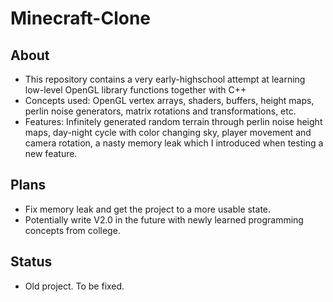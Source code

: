 # Minecraft-Clone
## About
- This repository contains a very early-highschool attempt at learning low-level OpenGL library functions together with C++
- Concepts used: OpenGL vertex arrays, shaders, buffers, height maps, perlin noise generators, matrix rotations and transformations, etc.
- Features: Infinitely generated random terrain through perlin noise height maps, day-night cycle with color changing sky, player movement and camera rotation, a nasty memory leak which I introduced when testing a new feature.
## Plans
- Fix memory leak and get the project to a more usable state.
- Potentially write V2.0 in the future with newly learned programming concepts from college.
## Status
- Old project. To be fixed.
